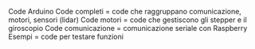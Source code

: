 Code Arduino
Code completi = code che raggruppano comunicazione, motori, sensori (lidar)
Code motori = code che gestiscono gli stepper e il giroscopio
Code comunicazione = comunicazione seriale con Raspberry
Esempi = code per testare funzioni